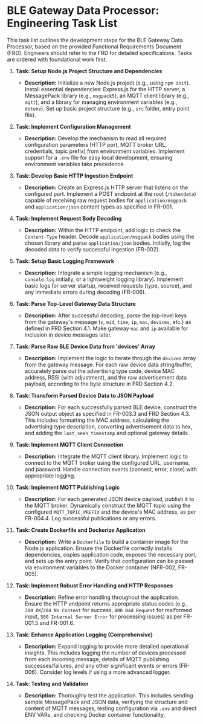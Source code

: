 # BLE Gateway Data Processor: Engineering Task List

This task list outlines the development steps for the BLE Gateway Data Processor, based on the provided Functional Requirements Document (FRD). Engineers should refer to the FRD for detailed specifications. Tasks are ordered with foundational work first.

1.  **Task: Setup Node.js Project Structure and Dependencies**
    *   **Description:** Initialize a new Node.js project (e.g., using `npm init`). Install essential dependencies: Express.js for the HTTP server, a MessagePack library (e.g., `msgpack5`), an MQTT client library (e.g., `mqtt`), and a library for managing environment variables (e.g., `dotenv`). Set up basic project structure (e.g., `src` folder, entry point file).

2.  **Task: Implement Configuration Management**
    *   **Description:** Develop the mechanism to read all required configuration parameters (HTTP port, MQTT broker URL, credentials, topic prefix) from environment variables. Implement support for a `.env` file for easy local development, ensuring environment variables take precedence.

3.  **Task: Develop Basic HTTP Ingestion Endpoint**
    *   **Description:** Create an Express.js HTTP server that listens on the configured port. Implement a POST endpoint at the root (`/tokendata`) capable of receiving raw request bodies for `application/msgpack` and `application/json` content types as specified in FR-001.

4.  **Task: Implement Request Body Decoding**
    *   **Description:** Within the HTTP endpoint, add logic to check the `Content-Type` header. Decode `application/msgpack` bodies using the chosen library and parse `application/json` bodies. Initially, log the decoded data to verify successful ingestion (FR-002).

5.  **Task: Setup Basic Logging Framework**
    *   **Description:** Integrate a simple logging mechanism (e.g., `console.log` initially, or a lightweight logging library). Implement basic logs for server startup, received requests (type, source), and any immediate errors during decoding (FR-006).

6.  **Task: Parse Top-Level Gateway Data Structure**
    *   **Description:** After successful decoding, parse the top-level keys from the gateway's message (`v`, `mid`, `time`, `ip`, `mac`, `devices`, etc.) as defined in FRD Section 4.1. Make gateway `mac` and `ip` available for inclusion in device messages later.

7.  **Task: Parse Raw BLE Device Data from 'devices' Array**
    *   **Description:** Implement the logic to iterate through the `devices` array from the gateway message. For each raw device data string/buffer, accurately parse out the advertising type code, device MAC address, RSSI (with adjustment), and the raw advertisement data payload, according to the byte structure in FRD Section 4.2.

8.  **Task: Transform Parsed Device Data to JSON Payload**
    *   **Description:** For each successfully parsed BLE device, construct the JSON output object as specified in FR-003.3 and FRD Section 4.3. This includes formatting the MAC address, calculating the advertising type description, converting advertisement data to hex, and adding the `last_seen_timestamp` and optional gateway details.

9.  **Task: Implement MQTT Client Connection**
    *   **Description:** Integrate the MQTT client library. Implement logic to connect to the MQTT broker using the configured URL, username, and password. Handle connection events (connect, error, close) with appropriate logging.

10. **Task: Implement MQTT Publishing Logic**
    *   **Description:** For each generated JSON device payload, publish it to the MQTT broker. Dynamically construct the MQTT topic using the configured `MQTT_TOPIC_PREFIX` and the device's MAC address, as per FR-004.4. Log successful publications or any errors.

11. **Task: Create Dockerfile and Dockerize Application**
    *   **Description:** Write a `Dockerfile` to build a container image for the Node.js application. Ensure the Dockerfile correctly installs dependencies, copies application code, exposes the necessary port, and sets up the entry point. Verify that configuration can be passed via environment variables to the Docker container (NFR-002, FR-005).

12. **Task: Implement Robust Error Handling and HTTP Responses**
    *   **Description:** Refine error handling throughout the application. Ensure the HTTP endpoint returns appropriate status codes (e.g., `200 OK`/`204 No Content` for success, `400 Bad Request` for malformed input, `500 Internal Server Error` for processing issues) as per FR-001.5 and FR-001.6.

13. **Task: Enhance Application Logging (Comprehensive)**
    *   **Description:** Expand logging to provide more detailed operational insights. This includes logging the number of devices processed from each incoming message, details of MQTT publishing successes/failures, and any other significant events or errors (FR-006). Consider log levels if using a more advanced logger.

14. **Task: Testing and Validation**
    *   **Description:** Thoroughly test the application. This includes sending sample MessagePack and JSON data, verifying the structure and content of MQTT messages, testing configuration via `.env` and direct ENV VARs, and checking Docker container functionality.
